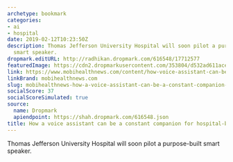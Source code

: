 ```yaml
---
archetype: bookmark
categories:
- ai
- hospital
date: 2019-02-12T10:23:50Z
description: Thomas Jefferson University Hospital will soon pilot a purpose-built
  smart speaker.
dropmark.editURL: http://radhikan.dropmark.com/616548/17712577
featuredImage: https://cdn2.dropmarkusercontent.com/353804/d532ad611aced1ecfcf6c1ce2b70503c5c11ab51e0f53e6242ca875c58cdfdc5/thumbnail/Guyinhospitalbed.jpg?Expires=1557430063&Signature=cpiwB7QM82m0nVq592GVqTwTOPxYYsXenfuLlGcq1gTvuPQuNI7lew0DfBgSRtyQfSxM~tdf74Pje-61B1j23s9Gq2zEYFIRTYWBvDM6U~-lIZjblWsbmc0QfQf5Zdf6tD76w-z-ZEzib6hTK~DwnwaMRA8M~1bAdm2UN6t0ESX3BORHYDosnJHeBmRWdN8kYFlkXw8xQ-0KPZsJehDLyKrPx7W8hoHibpHY4nRwiVdGeTb64oECGt5o4Bcjj3o9~4t8uPzHnDz3KtKA-BDXEbLpkaS0XnI2ekO7qYtEzcaj3YfUOXQyHd8VzT5Y5hcESqBIRqRSlMoKO9JaV~M-ew__&Key-Pair-Id=APKAITQYWVEN757ZA4KQ
link: https://www.mobihealthnews.com/content/how-voice-assistant-can-be-constant-companion-hospital-bound-patients
linkBrand: mobihealthnews.com
slug: mobihealthnews-how-a-voice-assistant-can-be-a-constant-companion-for-hospital-bound-patients
socialScore: 37
socialScoreSimulated: true
source:
  name: Dropmark
  apiendpoint: https://shah.dropmark.com/616548.json
title: How a voice assistant can be a constant companion for hospital-bound patients
---
```

Thomas Jefferson University Hospital will soon pilot a purpose-built smart speaker.